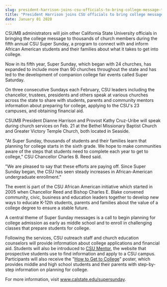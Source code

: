 ```yaml
---
slug: president-harrison-joins-csu-officials-to-bring-college-message-to-african-american-churches-
title: "President Harrison joins CSU officials to bring college message to African American churches "
date: January 01 2020
---
```


 
<p>
  CSUMB administrators will join other California State University officials in
  bringing the college message to thousands of church members during the fifth
  annual CSU Super Sunday, a program to connect with and inform African American
  students and their families about what it takes to get into college.
</p>
<p>
  Now in its fifth year, Super Sunday, which began with 24 churches, has
  expanded to include more than 90 churches throughout the state and has led to
  the development of companion college fair events called Super Saturday.
</p>
<p>
  On three consecutive Sundays each February, CSU leaders including the
  chancellor, trustees, presidents and others speak at various churches across
  the state to share with students, parents and community mentors information
  about preparing for college, applying to the CSU's 23 campuses, and obtaining
  financial aid.
</p>
<p>
  CSUMB President Dianne Harrison and Provost Kathy Cruz-Uribe will speak during
  church services on Feb. 21 at the Bethel Missionary Baptist Church and Greater
  Victory Temple Church, both located in Seaside.
</p>
<p>
  "At Super Sunday, thousands of students and their families learn that planning
  for college starts in the sixth grade. We hope to make communities aware of
  the steps that students need to complete each year to get to college," CSU
  Chancellor Charles B. Reed said.
</p>
<p>
  "We are pleased to say that these efforts are paying off. Since Super Sunday
  began, the CSU has seen steady increases in African-American undergraduate
  enrollment."
</p>
<p>
  The event is part of the CSU African American initiative which started in 2005
  when Chancellor Reed and Bishop Charles E. Blake convened community, civic,
  business and education leaders together to develop new ways to educate K-12th
  students, parents and families about the value of a college degree to ensure a
  stable future.
</p>
<p>
  A central theme of Super Sunday messages is a call to begin planning for
  college admission as early as middle school and to enroll in challenging
  classes that prepare students for college.
</p>
<p>
  Following the services, CSU outreach staff and church education counselors
  will provide information about college applications and financial aid.
  Students will also be introduced to
  <a href="https://www.csumentor.edu/">CSU Mentor</a>, the website that
  prospective students use to find information and apply to a CSU campus.
  Participants will also receive the "<a href="https://www.calstate.edu/college/"
    >How to Get to College</a
  >" poster, which provides middle and high school students and their parents
  with step-by-step information on planning for college.
</p>
<p>
  For more information, visit
  <a href="https://news.csumb.edu/site/www.calstate.edu/supersunday"
    >www.calstate.edu/supersunday</a
  >.
</p>
<p></p>
 
